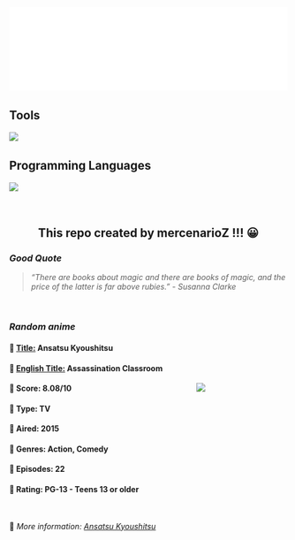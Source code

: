 
<img src="svg/nai.svg" />

<p>
  <h2>Tools</h2>
  <a href="https://skillicons.dev">
    <img src="https://skillicons.dev/icons?i=git,bash,vim,ubuntu,tensorflow,pytorch,docker,raspberrypi" />
  </a>

  <br />

  <h2>Programming Languages</h2>

  <a href="https://skillicons.dev">
    <img src="https://skillicons.dev/icons?i=python,c,cpp" />
  </a>
</p>

<br />

<h2 align="center">This repo created by mercenarioZ !!! 😀</h2>
<h3><i>Good Quote</i></h3>

<blockquote>
<i>
“There are books about magic and there are books of magic, and the price of the latter is far above rubies.” - Susanna Clarke
</i>
</blockquote>

<br />

<h3><i>Random anime</i></h3>

<h4>
  <strong>🥭 <u>Title:</u></strong> Ansatsu Kyoushitsu
</h4>

<h4>🌿 <u>English Title:</u> Assassination Classroom</h4>

<img align="right" width="165" src=https://cdn.myanimelist.net/images/anime/5/75639.jpg />

<h4>🌱 Score: 8.08/10</h4>

<h4>🌲 Type: TV</h4>

<h4>🌴 Aired: 2015</h4>

<h4>🌵 Genres: Action, Comedy</h4>

<h4>🥑 Episodes: 22</h4>

<h4>🍏 Rating: PG-13 - Teens 13 or older</h4>

<br />

🍂 *More information: [Ansatsu Kyoushitsu](https://myanimelist.net/anime/24833/Ansatsu_Kyoushitsu)*
    